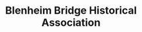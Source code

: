 ---
layout: repo
title: "Blenheim Bridge Historical Association"
id: 21528
permalink: repos/21528/
---